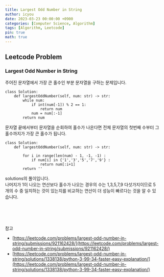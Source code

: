```yaml
---
title: Largest Odd Number in String
author: icyou
date: 2023-03-23 00:00:00 +0900
categories: [Computer Science, Algorithm]
tags: [Algorithm, Leetcode]
pin: true
math: true
---
```


## Leetcode Problem

### Largest Odd Number in String
주어진 문자열에서 가장 큰 홀수인 부분 문자열을 구하는 문제입니다.

```
class Solution:
    def largestOddNumber(self, num: str) -> str:
        while num:
            if int(num[-1]) % 2 == 1:
                return num
            num = num[:-1]
        return num
```
문자열 끝에서부터 문자열을 순회하여 홀수가 나온다면 전체 문자열의 첫번째 수부터 그 홀수까지가 가장 큰 홀수가 됩니다.

```
class Solution:
    def largestOddNumber(self, num: str) -> str:
        
        for i in range(len(num) - 1, -1, -1) :
            if num[i] in {'1','3','5','7','9'} :
                return num[:i+1]
        return ''
```
solutions의 풀이입니다.  
나머지가 1이 나오는 연산보다 홀수가 나오는 경우의 수는 1,3,5,7,9 다섯가지이므로 5개의 수 중 일치하는 것이 있는지를 비교하는 연산이 더 성능이 빠르다는 것을 알 수 있습니다.

<br/><br/><br/><br/>
참고 
- [https://leetcode.com/problems/largest-odd-number-in-string/submissions/921162428/](https://leetcode.com/problems/largest-odd-number-in-string/submissions/921162428/)
- [https://leetcode.com/problems/largest-odd-number-in-string/solutions/1338138/python-3-99-34-faster-easy-explanation/](https://leetcode.com/problems/largest-odd-number-in-string/solutions/1338138/python-3-99-34-faster-easy-explanation/)